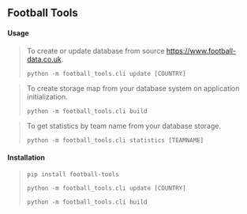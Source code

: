 ## Football Tools

#### Usage
> To create or update database from source https://www.football-data.co.uk.
> 
> `python -m football_tools.cli update [COUNTRY]`

> To create storage map from your database system on application initialization.
> 
> `python -m football_tools.cli build`

> To get statistics by team name from your database storage.
> 
> 	`python -m football_tools.cli statistics [TEAMNAME]`

#### Installation
>
> `pip install football-tools`
>
> `python -m football_tools.cli update [COUNTRY]`
> 
> `python -m football_tools.cli build`
>